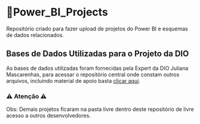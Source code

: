 # 🎢Power_BI_Projects
Repositório criado para fazer upload de projetos do Power BI e esquemas de dados relacionados.

## Bases de Dados Utilizadas para o Projeto da DIO
As bases de dados utilizadas foram fornecidas pela Expert da DIO Juliana Mascarenhas, para acessar o repositório central onde constam outros arquivos, incluindo material de apoio basta [clicar aqui](https://github.com/julianazanelatto/power_bi_analyst.git).

### ⚠️ Atenção ⚠️
Obs: Demais projetos ficaram na pasta livre dentro deste repositório de livre acesso a outros desenvolvedores.
